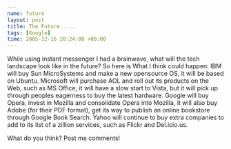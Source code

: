 ```yaml
--- 
name: future
layout: post
title: The Future.....
tags: [Google]
time: 2005-12-16 20:24:00 +00:00
---
```


While using instant messenger I had a brainwave, what will the tech landscape
look like in the future? So here is What I think could happen:  IBM will buy
Sun MicroSystems and make a new opensource OS, it will be  based on Ubuntu.
Microsoft will purchase AOL and roll out its products  on the Web, such as MS
Office, it will have a slow start to Vista,  but it will pick up through
peoples eagerness to buy the latest hardware. Google will buy Opera, invest in
Mozilla and consolidate Opera into Mozilla, it will also buy Adobe (for their
PDF format), get its way to publish an online bookstore through Google Book
Search. Yahoo will continue to buy extra companies to add to its list of a
zillion services, such as Flickr and Del.icio.us.

What do you think? Post me comments!
